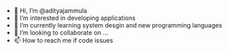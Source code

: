 - 👋 Hi, I’m @adityajammula
- 👀 I’m interested in developing applications
- 🌱 I’m currently learning system desgin and new programming languages 
- 💞️ I’m looking to collaborate on ...
- 📫 How to reach me if code issues

<!---
adityajammula/adityajammula is a ✨ special ✨ repository because its `README.md` (this file) appears on your GitHub profile.
You can click the Preview link to take a look at your changes.
--->
